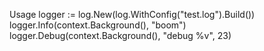 Usage
logger := log.New(log.WithConfig("test.log").Build())
logger.Info(context.Background(), "boom")
logger.Debug(context.Background(), "debug %v", 23)
